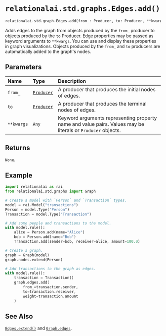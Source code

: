 # `relationalai.std.graphs.Edges.add()`

```python
relationalai.std.graph.Edges.add(from_: Producer, to: Producer, **kwargs: Any) -> None
```

Adds edges to the graph from objects produced by the `from_` producer to objects produced by the `to` Producer.
Edge properties may be passed as keyword arguments to `**kwargs`.
You can use and display these properties in graph visualizations.
Objects produced by the `from_` and `to` producers are automatically added to the graph's nodes.

## Parameters

| Name | Type | Description |
| :--- | :--- | :------ |
| `from_` | [`Producer`](../../../Producer/README.md) | A producer that produces the initial nodes of edges. |
| `to` | [`Producer`](../../../Producer/README.md) | A producer that produces the terminal nodes of edges. |
| `**kwargs` | `Any` | Keyword arguments representing property name and value pairs. Values may be literals or `Producer` objects. |

## Returns

`None`.

## Example

```python
import relationalai as rai
from relationalai.std.graphs import Graph

# Create a model with `Person` and `Transaction` types.
model = rai.Model("transactions")
Person = model.Type("Person")
Transaction = model.Type("Transaction")

# Add some people and transactions to the model.
with model.rule():
    alice = Person.add(name="Alice")
    bob = Person.add(name="Bob")
    Transaction.add(sender=bob, receiver=alice, amount=100.0)

# Create a graph.
graph = Graph(model)
graph.nodes.extend(Person)

# Add transactions to the graph as edges.
with model.rule():
    transaction = Transaction()
    graph.edges.add(
        from_=transaction.sender,
        to=transaction.receiver,
        weight=transaction.amount
    )
```

## See Also

[`Edges.extend()`](./extend.md) and [`Graph.edges`](../Graph/edges.md).
